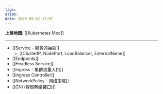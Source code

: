 ```yaml
---
tags: 
alias: 
date: 2025-08-02 17:07
---
```


**上层地图**: [[Kubernetes Moc]]

---
- [[Service - 服务的抽象]]
    - [[ClusterIP, NodePort, LoadBalancer, ExternalName]]
- [[Endpoints]]
- [[Headless Service]]
- [[Ingress - 集群流量入口]]
- [[Ingress Controller]]
- [[NetworkPolicy - 网络策略]]
- [[CNI (容器网络接口)]]